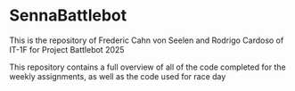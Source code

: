 # SennaBattlebot

This is the repository of Frederic Cahn von Seelen and Rodrigo Cardoso of IT-1F for Project Battlebot 2025

This repository contains a full overview of all of the code completed for the weekly assignments, as well as the code used for race day
